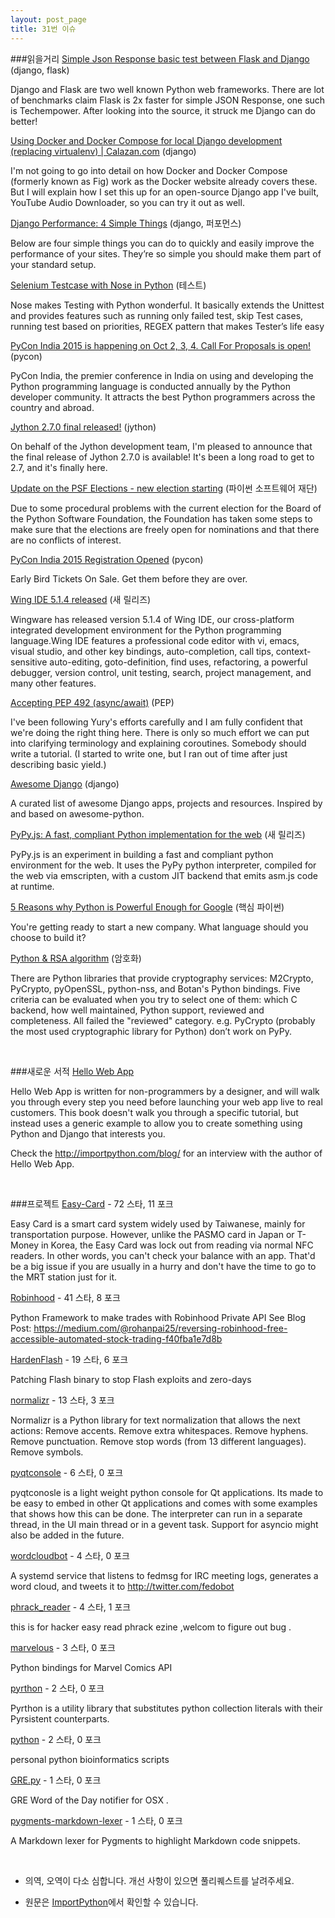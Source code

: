 ```yaml
---
layout: post_page
title: 31번 이슈
---
```


###읽을거리
<a href="http://kracekumar.com/post/117948332935" target="_blank">Simple Json Response basic test between Flask and Django</a> (django, flask)

Django and Flask are two well known Python web frameworks. There are lot of benchmarks claim Flask is 2x
faster for simple JSON Response, one such is Techempower. After looking into the source, it struck me Django can do better!

<a href="https://www.calazan.com/using-docker-and-docker-compose-for-local-django-development-replacing-virtualenv/#.VULF_bAmduE.reddit" target="_blank">Using Docker and Docker Compose for local Django development (replacing virtualenv) | Calazan.com</a> (django)

I'm not going to go into detail on how Docker and Docker Compose (formerly known as Fig) work as the Docker website already covers these. But I will explain how I set this up for an open-source Django app I've built, YouTube Audio Downloader, so you can try it out as well.

<a href="http://revsys.com/blog/2015/may/06/django-performance-simple-things/" target="_blank">Django Performance: 4 Simple Things</a> (django, 퍼포먼스)

Below are four simple things you can do to quickly and easily improve the performance of your sites. They’re so simple you should make them part of your standard setup.

<a href="http://scrolltest.com/selenium-testcase-with-nose-in-python/" target="_blank">Selenium Testcase with Nose in Python</a> (테스트)

Nose makes Testing with Python wonderful. It basically extends the Unittest and provides features such as running only failed test, skip Test cases, running test based on priorities, REGEX pattern that makes Tester’s life easy

<a href="https://in.pycon.org/cfp/pycon-india-2015/proposals/" target="_blank">PyCon India 2015 is happening on Oct 2, 3, 4. Call For Proposals is open!</a> (pycon)

PyCon India, the premier conference in India on using and developing the Python programming language is conducted annually by the Python developer community. It attracts the best Python programmers across the country and abroad.

<a href="http://fwierzbicki.blogspot.com/2015/05/jython-270-final-released.html" target="_blank">Jython 2.7.0 final released!</a> (jython)

On behalf of the Jython development team, I'm pleased to announce that the final release of Jython 2.7.0 is available! It's been a long road to get to 2.7, and it's finally here.

<a href="http://pycon.blogspot.com/2015/05/update-on-psf-elections-new-election.html" target="_blank">Update on the PSF Elections - new election starting</a> (파이썬 소프트웨어 재단)

Due to some procedural problems with the current election for the Board of the Python Software Foundation, the Foundation has taken some steps to make sure that the elections are freely open for nominations and that there are no conflicts of interest.

<a href="https://in.explara.com/e/pycon-india-2015" target="_blank">PyCon India 2015 Registration Opened</a> (pycon)

Early Bird Tickets On Sale. Get them before they are over.

<a href="http://wingware.blogspot.com/2015/05/wing-ide-514-released.html" target="_blank">Wing IDE 5.1.4 released</a> (새 릴리즈)

Wingware has released version 5.1.4 of Wing IDE, our cross-platform integrated development environment for the Python programming language.Wing IDE features a professional code editor with vi, emacs, visual studio, and other key bindings, auto-completion, call tips, context-sensitive auto-editing, goto-definition, find uses, refactoring, a powerful debugger, version control, unit testing, search, project management, and many other features.

<a href="https://mail.python.org/pipermail/python-dev/2015-May/139844.html" target="_blank">Accepting PEP 492 (async/await)</a> (PEP)

I've been following Yury's efforts carefully and I am fully confident that we're doing the right thing here. There is only so much effort we can put into clarifying terminology and explaining coroutines. Somebody should write a tutorial. (I started to write one, but I ran out of time after just describing basic yield.)

<a href="http://awesome-django.com/" target="_blank">Awesome Django</a> (django)

A curated list of awesome Django apps, projects and resources. Inspired by and based on awesome-python.

<a href="http://www.reddit.com/r/Python/comments/351e8b/pypyjs_a_fast_compliant_python_implementation_for/" target="_blank">PyPy.js: A fast, compliant Python implementation for the web</a> (새 릴리즈)

PyPy.js is an experiment in building a fast and compliant python environment for the web.
It uses the PyPy python interpreter, compiled for the web via emscripten, with a custom JIT backend that emits asm.js code at runtime.

<a href="http://www.reddit.com/r/Python/comments/355tph/5_reasons_why_python_is_powerful_enough_for_google/" target="_blank">5 Reasons why Python is Powerful Enough for Google</a> (핵심 파이썬)

You're getting ready to start a new company. What language should you choose to build it?

<a href="http://blog.brainattica.com/rsa-with-cryptography-python-library/" target="_blank">Python & RSA algorithm</a> (암호화)

There are Python libraries that provide cryptography services: M2Crypto, PyCrypto, pyOpenSSL, python-nss, and Botan's Python bindings. Five criteria can be evaluated when you try to select one of them: which C backend, how well maintained, Python support, reviewed and completeness. All failed the "reviewed" category. e.g. PyCrypto (probably the most used cryptographic library for Python) don’t work on PyPy.

<br />

###새로운 서적
<a href="http://hellowebapp.com/" target="_blank">Hello Web App</a>

Hello Web App is written for non-programmers by a designer, and will walk you through every step you need before launching your web app live to real customers. This book doesn't walk you through a specific tutorial, but instead uses a generic example to allow you to create something using Python and Django that interests you. 

Check the http://importpython.com/blog/ for an interview with the author of Hello Web App.

<br />

###프로젝트
<a href="https://github.com/x43x61x69/Easy-Card" target="_blank">Easy-Card</a> - 72 스타, 11 포크

Easy Card is a smart card system widely used by Taiwanese, mainly for transportation purpose. However, unlike the PASMO card in Japan or T-Money in Korea, the Easy Card was lock out from reading via normal NFC readers. In other words, you can't check your balance with an app. That'd be a big issue if you are usually in a hurry and don't have the time to go to the MRT station just for it.

<a href="https://github.com/rohanpai/Robinhood" target="_blank">Robinhood</a> - 41 스타, 8 포크

Python Framework to make trades with Robinhood Private API See Blog Post: https://medium.com/@rohanpai25/reversing-robinhood-free-accessible-automated-stock-trading-f40fba1e7d8b

<a href="https://github.com/HaifeiLi/HardenFlash" target="_blank">HardenFlash</a> - 19 스타, 6 포크

Patching Flash binary to stop Flash exploits and zero-days

<a href="https://github.com/davidmogar/normalizr" target="_blank">normalizr</a> - 13 스타, 3 포크

Normalizr is a Python library for text normalization that allows the next actions: Remove accents. Remove extra whitespaces. Remove hyphens. Remove punctuation. Remove stop words (from 13 different languages). Remove symbols.

<a href="https://github.com/marcus-oscarsson/pyqtconsole" target="_blank">pyqtconsole</a> - 6 스타, 0 포크

pyqtconosle is a light weight python console for Qt applications. Its made to be easy to embed in other Qt applications and comes with some examples that shows how this can be done. The interpreter can run in a separate thread, in the UI main thread or in a gevent task. Support for asyncio might also be added in the future.

<a href="https://github.com/decause/wordcloudbot" target="_blank">wordcloudbot</a> - 4 스타, 0 포크

A systemd service that listens to fedmsg for IRC meeting logs, generates a word cloud, and tweets it to http://twitter.com/fedobot

<a href="https://github.com/Qingluan/phrack_reader" target="_blank">phrack_reader</a> - 4 스타, 1 포크

this is for hacker easy read phrack ezine ,welcom to figure out bug .

<a href="https://github.com/dcloud/marvelous" target="_blank">marvelous</a> - 3 스타, 0 포크

Python bindings for Marvel Comics API

<a href="https://github.com/tobgu/pyrthon" target="_blank">pyrthon</a> - 2 스타, 0 포크

Pyrthon is a utility library that substitutes python collection literals with their Pyrsistent counterparts.

<a href="https://github.com/mfrance0916/python" target="_blank">python</a> - 2 스타, 0 포크

personal python bioinformatics scripts

<a href="https://github.com/saru95/GRE.py" target="_blank">GRE.py</a> - 1 스타, 0 포크

GRE Word of the Day notifier for OSX .

<a href="https://github.com/jhermann/pygments-markdown-lexer" target="_blank">pygments-markdown-lexer</a> - 1 스타, 0 포크

A Markdown lexer for Pygments to highlight Markdown code snippets.

<br />

* 의역, 오역이 다소 심합니다. 개선 사항이 있으면 풀리퀘스트를 날려주세요.

* 원문은 <a href="http://importpython.com/newletter/no/31" target="_blank">ImportPython</a>에서 확인할 수 있습니다.